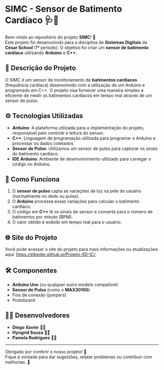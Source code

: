 # SIMC - Sensor de Batimento Cardíaco 🩺💓

Bem-vindo ao repositório do projeto **SIMC**! 🎉  
Este projeto foi desenvolvido para a disciplina de **Sistemas Digitais** da **Cesar School** (1º período). O objetivo foi criar um **sensor de batimento cardíaco** utilizando **Arduino** e **C++**.

## 📜 Descrição do Projeto

O SIMC é um sensor de monitoramento de **batimentos cardíacos** (frequência cardíaca) desenvolvido com a utilização de um Arduino e programado em C++. O projeto visa fornecer uma maneira simples e eficiente de medir os batimentos cardíacos em tempo real através de um sensor de pulso.

## ⚙️ Tecnologias Utilizadas

- **Arduino**: A plataforma utilizada para a implementação do projeto, responsável pelo controle e leitura do sensor.
- **C++**: Linguagem de programação utilizada para programar o Arduino e processar os dados coletados.
- **Sensor de Pulso**: Utilizamos um sensor de pulso para capturar os sinais do batimento cardíaco.
- **IDE Arduino**: Ambiente de desenvolvimento utilizado para carregar o código no Arduino.

## 🔧 Como Funciona

1. O **sensor de pulso** capta as variações de luz na pele do usuário (normalmente no dedo ou pulso).
2. O **Arduino** processa essas variações para calcular o batimento cardíaco.
3. O código em **C++** lê os sinais do sensor e converte para o número de batimentos por minuto (BPM).
4. O valor obtido é exibido em tempo real para o usuário.

## 🌐 Site do Projeto

Você pode acessar o site do projeto para mais informações ou atualizações aqui: https://elbedie.github.io/Projeto-SD-IC/

## 🛠️ Componentes

- **Arduino Uno** (ou qualquer outro modelo compatível)
- **Sensor de Pulso** (como o **MAX30100**)
- Fios de conexão (jumpers)
- Protoboard

## 👨‍💻 Desenvolvedores

- **Diego Xavier** 👨‍💻
- **Hyngrid Souza** 👩‍💻
- **Pamela Rodrigues** 👨‍💻

---

Obrigado por conferir o nosso projeto! 🙌  
Fique à vontade para dar sugestões, relatar problemas ou contribuir com melhorias. 💪

